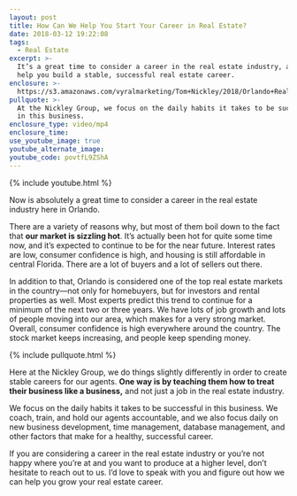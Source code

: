 ```yaml
---
layout: post
title: How Can We Help You Start Your Career in Real Estate?
date: 2018-03-12 19:22:08
tags:
  - Real Estate
excerpt: >-
  It’s a great time to consider a career in the real estate industry, and we can
  help you build a stable, successful real estate career.
enclosure: >-
  https://s3.amazonaws.com/vyralmarketing/Tom+Nickley/2018/Orlando+Real+Estate+Agent-+Career+in+real+estate.mp4
pullquote: >-
  At the Nickley Group, we focus on the daily habits it takes to be successful
  in this business.
enclosure_type: video/mp4
enclosure_time:
use_youtube_image: true
youtube_alternate_image:
youtube_code: povtfL9ZShA
---
```


{% include youtube.html %}

Now is absolutely a great time to consider a career in the real estate industry here in Orlando.&nbsp;

There are a variety of reasons why, but most of them boil down to the fact that **our market is sizzling hot**. It’s actually been hot for quite some time now, and it’s expected to continue to be for the near future. Interest rates are low, consumer confidence is high, and housing is still affordable in central Florida. There are a lot of buyers and a lot of sellers out there.&nbsp;

In addition to that, Orlando is considered one of the top real estate markets in the country—not only for homebuyers, but for investors and rental properties as well. Most experts predict this trend to continue for a minimum of the next two or three years. We have lots of job growth and lots of people moving into our area, which makes for a very strong market. Overall, consumer confidence is high everywhere around the country. The stock market keeps increasing, and people keep spending money.

{% include pullquote.html %}

Here at the Nickley Group, we do things slightly differently in order to create stable careers for our agents. **One way is by teaching them how to treat their business like a business,** and not just a job in the real estate industry.&nbsp;

We focus on the daily habits it takes to be successful in this business. We coach, train, and hold our agents accountable, and we also focus daily on new business development, time management, database management, and other factors that make for a healthy, successful career.&nbsp;

If you are considering a career in the real estate industry or you’re not happy where you’re at and you want to produce at a higher level, don’t hesitate to reach out to us. I’d love to speak with you and figure out how we can help you grow your real estate career.